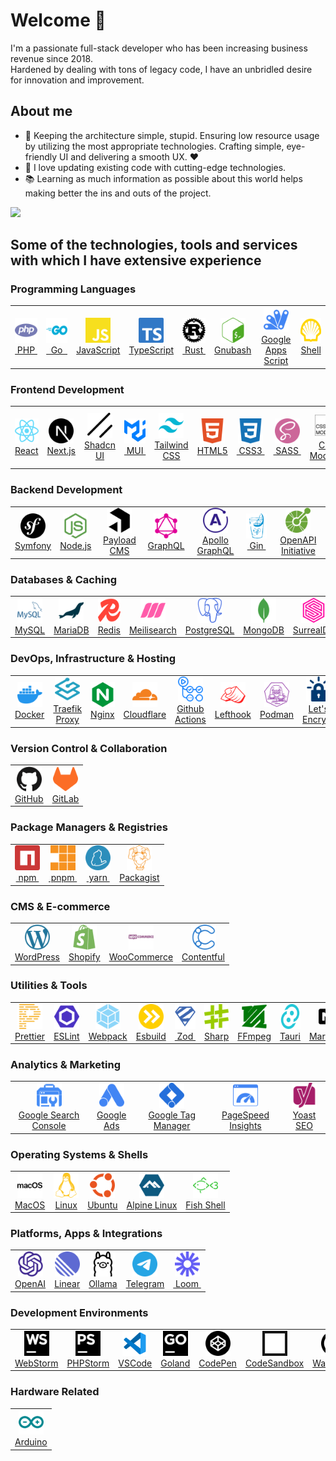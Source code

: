 # Welcome 👋

I'm a passionate full-stack developer who has been increasing business revenue since 2018. <br/>Hardened by dealing with tons of legacy code, I have an unbridled desire for innovation and improvement.

## About me
- 🎯 Keeping the architecture simple, stupid. Ensuring low resource usage by utilizing the most appropriate technologies. Crafting simple, eye-friendly UI and delivering a smooth UX. ❤️
- 🎲 I love updating existing code with cutting-edge technologies.
- 📚  Learning as much information as possible about this world helps making better the ins and outs of the project.

<picture>
   <source srcset="https://github-readme-stats.vercel.app/api?username=l-you&show_icons=true&hide=stars&show=reviews,discussions_started,discussions_answered,prs_merged,prs_merged_percentage&include_all_commits=true" media="(prefers-color-scheme: light)">
  <img src="https://github-readme-stats.vercel.app/api?username=l-you&show_icons=true&hide=stars&show=reviews,discussions_started,discussions_answered,prs_merged,prs_merged_percentage&include_all_commits=true&theme=dark" />

</picture>

## Some of the technologies, tools and services with which I have extensive experience

### Programming Languages

<table><tbody><tr>
<td align="center" valign="middle">
				 <a href="https://www.php.net/" target="_blank" align="center" rel="noopener noreferrer">
					<picture>
						<source srcset="./icons/dark/php.svg" media="(prefers-color-scheme: dark)">
					 	<img height="40" width="40" src="./icons/php.svg" alt="PHP" title="PHP"/>
					</picture>
				 </a><br/>
				<a href="https://www.php.net/" target="_blank" align="center" rel="noopener noreferrer">&nbsp;PHP&nbsp;</a>
</td>
<td align="center" valign="middle">
				 <a href="https://go.dev/" target="_blank" align="center" rel="noopener noreferrer">
					<picture>
						<source srcset="./icons/dark/go.svg" media="(prefers-color-scheme: dark)">
					 	<img height="40" width="40" src="./icons/go.svg" alt="Go" title="Go"/>
					</picture>
				 </a><br/>
				<a href="https://go.dev/" target="_blank" align="center" rel="noopener noreferrer">&nbsp;&nbsp;Go&nbsp;&nbsp;</a>
</td>
<td align="center" valign="middle">
				 <a href="https://developer.mozilla.org/en-US/docs/Web/JavaScript" target="_blank" align="center" rel="noopener noreferrer">
					<picture>
						<source srcset="./icons/dark/javascript.svg" media="(prefers-color-scheme: dark)">
					 	<img height="40" width="40" src="./icons/javascript.svg" alt="JavaScript" title="JavaScript"/>
					</picture>
				 </a><br/>
				<a href="https://developer.mozilla.org/en-US/docs/Web/JavaScript" target="_blank" align="center" rel="noopener noreferrer">JavaScript</a>
</td>
<td align="center" valign="middle">
				 <a href="https://www.typescriptlang.org/" target="_blank" align="center" rel="noopener noreferrer">
					<picture>
						<source srcset="./icons/dark/typescript.svg" media="(prefers-color-scheme: dark)">
					 	<img height="40" width="40" src="./icons/typescript.svg" alt="TypeScript" title="TypeScript"/>
					</picture>
				 </a><br/>
				<a href="https://www.typescriptlang.org/" target="_blank" align="center" rel="noopener noreferrer">TypeScript</a>
</td>
<td align="center" valign="middle">
				 <a href="https://www.rust-lang.org/" target="_blank" align="center" rel="noopener noreferrer">
					<picture>
						<source srcset="./icons/dark/rust.svg" media="(prefers-color-scheme: dark)">
					 	<img height="40" width="40" src="./icons/rust.svg" alt="Rust" title="Rust"/>
					</picture>
				 </a><br/>
				<a href="https://www.rust-lang.org/" target="_blank" align="center" rel="noopener noreferrer">&nbsp;Rust&nbsp;</a>
</td>
<td align="center" valign="middle">
				 <a href="https://www.gnu.org/software/bash/" target="_blank" align="center" rel="noopener noreferrer">
					<picture>
						<source srcset="./icons/dark/gnubash.svg" media="(prefers-color-scheme: dark)">
					 	<img height="40" width="40" src="./icons/gnubash.svg" alt="Gnubash" title="Gnubash"/>
					</picture>
				 </a><br/>
				<a href="https://www.gnu.org/software/bash/" target="_blank" align="center" rel="noopener noreferrer">Gnubash</a>
</td>
<td align="center" valign="middle">
				 <a href="https://developers.google.com/apps-script" target="_blank" align="center" rel="noopener noreferrer">
					<picture>
						<source srcset="./icons/dark/googleappsscript.svg" media="(prefers-color-scheme: dark)">
					 	<img height="40" width="40" src="./icons/googleappsscript.svg" alt="Google Apps Script" title="Google Apps Script"/>
					</picture>
				 </a><br/>
				<a href="https://developers.google.com/apps-script" target="_blank" align="center" rel="noopener noreferrer">Google Apps Script</a>
</td>
<td align="center" valign="middle">
				 <a href="https://en.wikipedia.org/wiki/Unix_shell" target="_blank" align="center" rel="noopener noreferrer">
					<picture>
						<source srcset="./icons/dark/shell.svg" media="(prefers-color-scheme: dark)">
					 	<img height="40" width="40" src="./icons/shell.svg" alt="Shell" title="Shell"/>
					</picture>
				 </a><br/>
				<a href="https://en.wikipedia.org/wiki/Unix_shell" target="_blank" align="center" rel="noopener noreferrer">Shell</a>
</td>
</tr></tbody></table>

### Frontend Development

<table><tbody><tr>
<td align="center" valign="middle">
				 <a href="https://react.dev/" target="_blank" align="center" rel="noopener noreferrer">
					<picture>
						<source srcset="./icons/dark/react.svg" media="(prefers-color-scheme: dark)">
					 	<img height="40" width="40" src="./icons/react.svg" alt="React" title="React"/>
					</picture>
				 </a><br/>
				<a href="https://react.dev/" target="_blank" align="center" rel="noopener noreferrer">React</a>
</td>
<td align="center" valign="middle">
				 <a href="https://nextjs.org/" target="_blank" align="center" rel="noopener noreferrer">
					<picture>
						<source srcset="./icons/dark/nextdotjs.svg" media="(prefers-color-scheme: dark)">
					 	<img height="40" width="40" src="./icons/nextdotjs.svg" alt="Next.js" title="Next.js"/>
					</picture>
				 </a><br/>
				<a href="https://nextjs.org/" target="_blank" align="center" rel="noopener noreferrer">Next.js</a>
</td>
<td align="center" valign="middle">
				 <a href="https://ui.shadcn.dev/" target="_blank" align="center" rel="noopener noreferrer">
					<picture>
						<source srcset="./icons/dark/shadcnui.svg" media="(prefers-color-scheme: dark)">
					 	<img height="40" width="40" src="./icons/shadcnui.svg" alt="Shadcn UI" title="Shadcn UI"/>
					</picture>
				 </a><br/>
				<a href="https://ui.shadcn.dev/" target="_blank" align="center" rel="noopener noreferrer">Shadcn UI</a>
</td>
<td align="center" valign="middle">
				 <a href="https://mui.com/" target="_blank" align="center" rel="noopener noreferrer">
					<picture>
						<source srcset="./icons/dark/mui.svg" media="(prefers-color-scheme: dark)">
					 	<img height="40" width="40" src="./icons/mui.svg" alt="MUI" title="MUI"/>
					</picture>
				 </a><br/>
				<a href="https://mui.com/" target="_blank" align="center" rel="noopener noreferrer">&nbsp;MUI&nbsp;</a>
</td>
<td align="center" valign="middle">
				 <a href="https://tailwindcss.com/" target="_blank" align="center" rel="noopener noreferrer">
					<picture>
						<source srcset="./icons/dark/tailwindcss.svg" media="(prefers-color-scheme: dark)">
					 	<img height="40" width="40" src="./icons/tailwindcss.svg" alt="Tailwind CSS" title="Tailwind CSS"/>
					</picture>
				 </a><br/>
				<a href="https://tailwindcss.com/" target="_blank" align="center" rel="noopener noreferrer">Tailwind CSS</a>
</td>
<td align="center" valign="middle">
				 <a href="https://developer.mozilla.org/en-US/docs/Web/Guide/HTML/HTML5" target="_blank" align="center" rel="noopener noreferrer">
					<picture>
						<source srcset="./icons/dark/html5.svg" media="(prefers-color-scheme: dark)">
					 	<img height="40" width="40" src="./icons/html5.svg" alt="HTML5" title="HTML5"/>
					</picture>
				 </a><br/>
				<a href="https://developer.mozilla.org/en-US/docs/Web/Guide/HTML/HTML5" target="_blank" align="center" rel="noopener noreferrer">HTML5</a>
</td>
<td align="center" valign="middle">
				 <a href="https://developer.mozilla.org/en-US/docs/Web/CSS" target="_blank" align="center" rel="noopener noreferrer">
					<picture>
						<source srcset="./icons/dark/css3.svg" media="(prefers-color-scheme: dark)">
					 	<img height="40" width="40" src="./icons/css3.svg" alt="CSS3" title="CSS3"/>
					</picture>
				 </a><br/>
				<a href="https://developer.mozilla.org/en-US/docs/Web/CSS" target="_blank" align="center" rel="noopener noreferrer">&nbsp;CSS3&nbsp;</a>
</td>
<td align="center" valign="middle">
				 <a href="https://sass-lang.com/" target="_blank" align="center" rel="noopener noreferrer">
					<picture>
						<source srcset="./icons/dark/sass.svg" media="(prefers-color-scheme: dark)">
					 	<img height="40" width="40" src="./icons/sass.svg" alt="SASS" title="SASS"/>
					</picture>
				 </a><br/>
				<a href="https://sass-lang.com/" target="_blank" align="center" rel="noopener noreferrer">&nbsp;SASS&nbsp;</a>
</td>
<td align="center" valign="middle">
				 <a href="https://github.com/css-modules/css-modules" target="_blank" align="center" rel="noopener noreferrer">
					<picture>
						<source srcset="./icons/dark/cssmodules.svg" media="(prefers-color-scheme: dark)">
					 	<img height="40" width="40" src="./icons/cssmodules.svg" alt="CSS Modules" title="CSS Modules"/>
					</picture>
				 </a><br/>
				<a href="https://github.com/css-modules/css-modules" target="_blank" align="center" rel="noopener noreferrer">CSS Modules</a>
</td>
<td align="center" valign="middle">
				 <a href="https://purgecss.com/" target="_blank" align="center" rel="noopener noreferrer">
					<picture>
						<source srcset="./icons/dark/purgecss.svg" media="(prefers-color-scheme: dark)">
					 	<img height="40" width="40" src="./icons/purgecss.svg" alt="PurgeCSS" title="PurgeCSS"/>
					</picture>
				 </a><br/>
				<a href="https://purgecss.com/" target="_blank" align="center" rel="noopener noreferrer">PurgeCSS</a>
</td>
<td align="center" valign="middle">
				 <a href="https://postcss.org/" target="_blank" align="center" rel="noopener noreferrer">
					<picture>
						<source srcset="./icons/dark/postcss.svg" media="(prefers-color-scheme: dark)">
					 	<img height="40" width="40" src="./icons/postcss.svg" alt="PostCSS" title="PostCSS"/>
					</picture>
				 </a><br/>
				<a href="https://postcss.org/" target="_blank" align="center" rel="noopener noreferrer">PostCSS</a>
</td>
<td align="center" valign="middle">
				 <a href="https://github.com/postcss/autoprefixer" target="_blank" align="center" rel="noopener noreferrer">
					<picture>
						<source srcset="./icons/dark/autoprefixer.svg" media="(prefers-color-scheme: dark)">
					 	<img height="40" width="40" src="./icons/autoprefixer.svg" alt="Autoprefixer" title="Autoprefixer"/>
					</picture>
				 </a><br/>
				<a href="https://github.com/postcss/autoprefixer" target="_blank" align="center" rel="noopener noreferrer">Autoprefixer</a>
</td>
<td align="center" valign="middle">
				 <a href="https://web.dev/progressive-web-apps/" target="_blank" align="center" rel="noopener noreferrer">
					<picture>
						<source srcset="./icons/dark/pwa.svg" media="(prefers-color-scheme: dark)">
					 	<img height="40" width="40" src="./icons/pwa.svg" alt="PWA" title="PWA"/>
					</picture>
				 </a><br/>
				<a href="https://web.dev/progressive-web-apps/" target="_blank" align="center" rel="noopener noreferrer">&nbsp;PWA&nbsp;</a>
</td>
<td align="center" valign="middle">
				 <a href="https://react-hook-form.com/" target="_blank" align="center" rel="noopener noreferrer">
					<picture>
						<source srcset="./icons/dark/reacthookform.svg" media="(prefers-color-scheme: dark)">
					 	<img height="40" width="40" src="./icons/reacthookform.svg" alt="React Hook Form" title="React Hook Form"/>
					</picture>
				 </a><br/>
				<a href="https://react-hook-form.com/" target="_blank" align="center" rel="noopener noreferrer">React Hook Form</a>
</td>
<td align="center" valign="middle">
				 <a href="https://lucide.dev/" target="_blank" align="center" rel="noopener noreferrer">
					<picture>
						<source srcset="./icons/dark/lucide.svg" media="(prefers-color-scheme: dark)">
					 	<img height="40" width="40" src="./icons/lucide.svg" alt="Lucide Icons" title="Lucide Icons"/>
					</picture>
				 </a><br/>
				<a href="https://lucide.dev/" target="_blank" align="center" rel="noopener noreferrer">Lucide Icons</a>
</td>
<td align="center" valign="middle">
				 <a href="https://simpleicons.org/" target="_blank" align="center" rel="noopener noreferrer">
					<picture>
						<source srcset="./icons/dark/simpleicons.svg" media="(prefers-color-scheme: dark)">
					 	<img height="40" width="40" src="./icons/simpleicons.svg" alt="Simple Icons" title="Simple Icons"/>
					</picture>
				 </a><br/>
				<a href="https://simpleicons.org/" target="_blank" align="center" rel="noopener noreferrer">Simple Icons</a>
</td>
</tr></tbody></table>

### Backend Development

<table><tbody><tr>
<td align="center" valign="middle">
				 <a href="https://symfony.com/" target="_blank" align="center" rel="noopener noreferrer">
					<picture>
						<source srcset="./icons/dark/symfony.svg" media="(prefers-color-scheme: dark)">
					 	<img height="40" width="40" src="./icons/symfony.svg" alt="Symfony" title="Symfony"/>
					</picture>
				 </a><br/>
				<a href="https://symfony.com/" target="_blank" align="center" rel="noopener noreferrer">Symfony</a>
</td>
<td align="center" valign="middle">
				 <a href="https://nodejs.org/" target="_blank" align="center" rel="noopener noreferrer">
					<picture>
						<source srcset="./icons/dark/nodedotjs.svg" media="(prefers-color-scheme: dark)">
					 	<img height="40" width="40" src="./icons/nodedotjs.svg" alt="Node.js" title="Node.js"/>
					</picture>
				 </a><br/>
				<a href="https://nodejs.org/" target="_blank" align="center" rel="noopener noreferrer">Node.js</a>
</td>
<td align="center" valign="middle">
				 <a href="https://payloadcms.com/" target="_blank" align="center" rel="noopener noreferrer">
					<picture>
						<source srcset="./icons/dark/payloadcms.svg" media="(prefers-color-scheme: dark)">
					 	<img height="40" width="40" src="./icons/payloadcms.svg" alt="Payload CMS" title="Payload CMS"/>
					</picture>
				 </a><br/>
				<a href="https://payloadcms.com/" target="_blank" align="center" rel="noopener noreferrer">Payload CMS</a>
</td>
<td align="center" valign="middle">
				 <a href="https://graphql.org/" target="_blank" align="center" rel="noopener noreferrer">
					<picture>
						<source srcset="./icons/dark/graphql.svg" media="(prefers-color-scheme: dark)">
					 	<img height="40" width="40" src="./icons/graphql.svg" alt="GraphQL" title="GraphQL"/>
					</picture>
				 </a><br/>
				<a href="https://graphql.org/" target="_blank" align="center" rel="noopener noreferrer">GraphQL</a>
</td>
<td align="center" valign="middle">
				 <a href="https://www.apollographql.com/" target="_blank" align="center" rel="noopener noreferrer">
					<picture>
						<source srcset="./icons/dark/apollographql.svg" media="(prefers-color-scheme: dark)">
					 	<img height="40" width="40" src="./icons/apollographql.svg" alt="Apollo GraphQL" title="Apollo GraphQL"/>
					</picture>
				 </a><br/>
				<a href="https://www.apollographql.com/" target="_blank" align="center" rel="noopener noreferrer">Apollo GraphQL</a>
</td>
<td align="center" valign="middle">
				 <a href="https://gin-gonic.com/" target="_blank" align="center" rel="noopener noreferrer">
					<picture>
						<source srcset="./icons/dark/gin.svg" media="(prefers-color-scheme: dark)">
					 	<img height="40" width="40" src="./icons/gin.svg" alt="Gin" title="Gin"/>
					</picture>
				 </a><br/>
				<a href="https://gin-gonic.com/" target="_blank" align="center" rel="noopener noreferrer">&nbsp;Gin&nbsp;</a>
</td>
<td align="center" valign="middle">
				 <a href="https://www.openapis.org/" target="_blank" align="center" rel="noopener noreferrer">
					<picture>
						<source srcset="./icons/dark/openapiinitiative.svg" media="(prefers-color-scheme: dark)">
					 	<img height="40" width="40" src="./icons/openapiinitiative.svg" alt="OpenAPI Initiative" title="OpenAPI Initiative"/>
					</picture>
				 </a><br/>
				<a href="https://www.openapis.org/" target="_blank" align="center" rel="noopener noreferrer">OpenAPI Initiative</a>
</td>
</tr></tbody></table>

### Databases & Caching

<table><tbody><tr>
<td align="center" valign="middle">
				 <a href="https://www.mysql.com/" target="_blank" align="center" rel="noopener noreferrer">
					<picture>
						<source srcset="./icons/dark/mysql.svg" media="(prefers-color-scheme: dark)">
					 	<img height="40" width="40" src="./icons/mysql.svg" alt="MySQL" title="MySQL"/>
					</picture>
				 </a><br/>
				<a href="https://www.mysql.com/" target="_blank" align="center" rel="noopener noreferrer">MySQL</a>
</td>
<td align="center" valign="middle">
				 <a href="https://mariadb.org/" target="_blank" align="center" rel="noopener noreferrer">
					<picture>
						<source srcset="./icons/dark/mariadb.svg" media="(prefers-color-scheme: dark)">
					 	<img height="40" width="40" src="./icons/mariadb.svg" alt="MariaDB" title="MariaDB"/>
					</picture>
				 </a><br/>
				<a href="https://mariadb.org/" target="_blank" align="center" rel="noopener noreferrer">MariaDB</a>
</td>
<td align="center" valign="middle">
				 <a href="https://redis.io/" target="_blank" align="center" rel="noopener noreferrer">
					<picture>
						<source srcset="./icons/dark/redis.svg" media="(prefers-color-scheme: dark)">
					 	<img height="40" width="40" src="./icons/redis.svg" alt="Redis" title="Redis"/>
					</picture>
				 </a><br/>
				<a href="https://redis.io/" target="_blank" align="center" rel="noopener noreferrer">Redis</a>
</td>
<td align="center" valign="middle">
				 <a href="https://www.meilisearch.com/" target="_blank" align="center" rel="noopener noreferrer">
					<picture>
						<source srcset="./icons/dark/meilisearch.svg" media="(prefers-color-scheme: dark)">
					 	<img height="40" width="40" src="./icons/meilisearch.svg" alt="Meilisearch" title="Meilisearch"/>
					</picture>
				 </a><br/>
				<a href="https://www.meilisearch.com/" target="_blank" align="center" rel="noopener noreferrer">Meilisearch</a>
</td>
<td align="center" valign="middle">
				 <a href="https://www.postgresql.org/" target="_blank" align="center" rel="noopener noreferrer">
					<picture>
						<source srcset="./icons/dark/postgresql.svg" media="(prefers-color-scheme: dark)">
					 	<img height="40" width="40" src="./icons/postgresql.svg" alt="PostgreSQL" title="PostgreSQL"/>
					</picture>
				 </a><br/>
				<a href="https://www.postgresql.org/" target="_blank" align="center" rel="noopener noreferrer">PostgreSQL</a>
</td>
<td align="center" valign="middle">
				 <a href="https://www.mongodb.com/" target="_blank" align="center" rel="noopener noreferrer">
					<picture>
						<source srcset="./icons/dark/mongodb.svg" media="(prefers-color-scheme: dark)">
					 	<img height="40" width="40" src="./icons/mongodb.svg" alt="MongoDB" title="MongoDB"/>
					</picture>
				 </a><br/>
				<a href="https://www.mongodb.com/" target="_blank" align="center" rel="noopener noreferrer">MongoDB</a>
</td>
<td align="center" valign="middle">
				 <a href="https://surrealdb.com/" target="_blank" align="center" rel="noopener noreferrer">
					<picture>
						<source srcset="./icons/dark/surrealdb.svg" media="(prefers-color-scheme: dark)">
					 	<img height="40" width="40" src="./icons/surrealdb.svg" alt="SurrealDB" title="SurrealDB"/>
					</picture>
				 </a><br/>
				<a href="https://surrealdb.com/" target="_blank" align="center" rel="noopener noreferrer">SurrealDB</a>
</td>
<td align="center" valign="middle">
				 <a href="https://supabase.com/" target="_blank" align="center" rel="noopener noreferrer">
					<picture>
						<source srcset="./icons/dark/supabase.svg" media="(prefers-color-scheme: dark)">
					 	<img height="40" width="40" src="./icons/supabase.svg" alt="Supabase" title="Supabase"/>
					</picture>
				 </a><br/>
				<a href="https://supabase.com/" target="_blank" align="center" rel="noopener noreferrer">Supabase</a>
</td>
<td align="center" valign="middle">
				 <a href="https://www.phpmyadmin.net/" target="_blank" align="center" rel="noopener noreferrer">
					<picture>
						<source srcset="./icons/dark/phpmyadmin.svg" media="(prefers-color-scheme: dark)">
					 	<img height="40" width="40" src="./icons/phpmyadmin.svg" alt="phpMyAdmin" title="phpMyAdmin"/>
					</picture>
				 </a><br/>
				<a href="https://www.phpmyadmin.net/" target="_blank" align="center" rel="noopener noreferrer">phpMyAdmin</a>
</td>
</tr></tbody></table>

### DevOps, Infrastructure & Hosting

<table><tbody><tr>
<td align="center" valign="middle">
				 <a href="https://www.docker.com/" target="_blank" align="center" rel="noopener noreferrer">
					<picture>
						<source srcset="./icons/dark/docker.svg" media="(prefers-color-scheme: dark)">
					 	<img height="40" width="40" src="./icons/docker.svg" alt="Docker" title="Docker"/>
					</picture>
				 </a><br/>
				<a href="https://www.docker.com/" target="_blank" align="center" rel="noopener noreferrer">Docker</a>
</td>
<td align="center" valign="middle">
				 <a href="https://traefik.io/traefik/" target="_blank" align="center" rel="noopener noreferrer">
					<picture>
						<source srcset="./icons/dark/traefikproxy.svg" media="(prefers-color-scheme: dark)">
					 	<img height="40" width="40" src="./icons/traefikproxy.svg" alt="Traefik Proxy" title="Traefik Proxy"/>
					</picture>
				 </a><br/>
				<a href="https://traefik.io/traefik/" target="_blank" align="center" rel="noopener noreferrer">Traefik Proxy</a>
</td>
<td align="center" valign="middle">
				 <a href="https://nginx.org/" target="_blank" align="center" rel="noopener noreferrer">
					<picture>
						<source srcset="./icons/dark/nginx.svg" media="(prefers-color-scheme: dark)">
					 	<img height="40" width="40" src="./icons/nginx.svg" alt="Nginx" title="Nginx"/>
					</picture>
				 </a><br/>
				<a href="https://nginx.org/" target="_blank" align="center" rel="noopener noreferrer">Nginx</a>
</td>
<td align="center" valign="middle">
				 <a href="https://www.cloudflare.com/" target="_blank" align="center" rel="noopener noreferrer">
					<picture>
						<source srcset="./icons/dark/cloudflare.svg" media="(prefers-color-scheme: dark)">
					 	<img height="40" width="40" src="./icons/cloudflare.svg" alt="Cloudflare" title="Cloudflare"/>
					</picture>
				 </a><br/>
				<a href="https://www.cloudflare.com/" target="_blank" align="center" rel="noopener noreferrer">Cloudflare</a>
</td>
<td align="center" valign="middle">
				 <a href="https://github.com/features/actions" target="_blank" align="center" rel="noopener noreferrer">
					<picture>
						<source srcset="./icons/dark/githubactions.svg" media="(prefers-color-scheme: dark)">
					 	<img height="40" width="40" src="./icons/githubactions.svg" alt="Github Actions" title="Github Actions"/>
					</picture>
				 </a><br/>
				<a href="https://github.com/features/actions" target="_blank" align="center" rel="noopener noreferrer">Github Actions</a>
</td>
<td align="center" valign="middle">
				 <a href="https://evilmartians.com/chronicles/lefthook-automate-your-git-hooks" target="_blank" align="center" rel="noopener noreferrer">
					<picture>
						<source srcset="./icons/dark/lefthook.svg" media="(prefers-color-scheme: dark)">
					 	<img height="40" width="40" src="./icons/lefthook.svg" alt="Lefthook" title="Lefthook"/>
					</picture>
				 </a><br/>
				<a href="https://evilmartians.com/chronicles/lefthook-automate-your-git-hooks" target="_blank" align="center" rel="noopener noreferrer">Lefthook</a>
</td>
<td align="center" valign="middle">
				 <a href="https://podman.io/" target="_blank" align="center" rel="noopener noreferrer">
					<picture>
						<source srcset="./icons/dark/podman.svg" media="(prefers-color-scheme: dark)">
					 	<img height="40" width="40" src="./icons/podman.svg" alt="Podman" title="Podman"/>
					</picture>
				 </a><br/>
				<a href="https://podman.io/" target="_blank" align="center" rel="noopener noreferrer">Podman</a>
</td>
<td align="center" valign="middle">
				 <a href="https://letsencrypt.org/" target="_blank" align="center" rel="noopener noreferrer">
					<picture>
						<source srcset="./icons/dark/letsencrypt.svg" media="(prefers-color-scheme: dark)">
					 	<img height="40" width="40" src="./icons/letsencrypt.svg" alt="Let's Encrypt" title="Let's Encrypt"/>
					</picture>
				 </a><br/>
				<a href="https://letsencrypt.org/" target="_blank" align="center" rel="noopener noreferrer">Let's Encrypt</a>
</td>
<td align="center" valign="middle">
				 <a href="https://www.openssl.org/" target="_blank" align="center" rel="noopener noreferrer">
					<picture>
						<source srcset="./icons/dark/openssl.svg" media="(prefers-color-scheme: dark)">
					 	<img height="40" width="40" src="./icons/openssl.svg" alt="OpenSSL" title="OpenSSL"/>
					</picture>
				 </a><br/>
				<a href="https://www.openssl.org/" target="_blank" align="center" rel="noopener noreferrer">OpenSSL</a>
</td>
<td align="center" valign="middle">
				 <a href="https://turbo.build/repo" target="_blank" align="center" rel="noopener noreferrer">
					<picture>
						<source srcset="./icons/dark/turborepo.svg" media="(prefers-color-scheme: dark)">
					 	<img height="40" width="40" src="./icons/turborepo.svg" alt="Turborepo" title="Turborepo"/>
					</picture>
				 </a><br/>
				<a href="https://turbo.build/repo" target="_blank" align="center" rel="noopener noreferrer">Turborepo</a>
</td>
<td align="center" valign="middle">
				 <a href="https://brew.sh/" target="_blank" align="center" rel="noopener noreferrer">
					<picture>
						<source srcset="./icons/dark/homebrew.svg" media="(prefers-color-scheme: dark)">
					 	<img height="40" width="40" src="./icons/homebrew.svg" alt="Homebrew" title="Homebrew"/>
					</picture>
				 </a><br/>
				<a href="https://brew.sh/" target="_blank" align="center" rel="noopener noreferrer">Homebrew</a>
</td>
</tr></tbody></table>

### Version Control & Collaboration

<table><tbody><tr>
<td align="center" valign="middle">
				 <a href="https://github.com/" target="_blank" align="center" rel="noopener noreferrer">
					<picture>
						<source srcset="./icons/dark/github.svg" media="(prefers-color-scheme: dark)">
					 	<img height="40" width="40" src="./icons/github.svg" alt="GitHub" title="GitHub"/>
					</picture>
				 </a><br/>
				<a href="https://github.com/" target="_blank" align="center" rel="noopener noreferrer">GitHub</a>
</td>
<td align="center" valign="middle">
				 <a href="https://gitlab.com/" target="_blank" align="center" rel="noopener noreferrer">
					<picture>
						<source srcset="./icons/dark/gitlab.svg" media="(prefers-color-scheme: dark)">
					 	<img height="40" width="40" src="./icons/gitlab.svg" alt="GitLab" title="GitLab"/>
					</picture>
				 </a><br/>
				<a href="https://gitlab.com/" target="_blank" align="center" rel="noopener noreferrer">GitLab</a>
</td>
</tr></tbody></table>

### Package Managers & Registries

<table><tbody><tr>
<td align="center" valign="middle">
				 <a href="https://www.npmjs.com/" target="_blank" align="center" rel="noopener noreferrer">
					<picture>
						<source srcset="./icons/dark/npm.svg" media="(prefers-color-scheme: dark)">
					 	<img height="40" width="40" src="./icons/npm.svg" alt="npm" title="npm"/>
					</picture>
				 </a><br/>
				<a href="https://www.npmjs.com/" target="_blank" align="center" rel="noopener noreferrer">&nbsp;npm&nbsp;</a>
</td>
<td align="center" valign="middle">
				 <a href="https://pnpm.io/" target="_blank" align="center" rel="noopener noreferrer">
					<picture>
						<source srcset="./icons/dark/pnpm.svg" media="(prefers-color-scheme: dark)">
					 	<img height="40" width="40" src="./icons/pnpm.svg" alt="pnpm" title="pnpm"/>
					</picture>
				 </a><br/>
				<a href="https://pnpm.io/" target="_blank" align="center" rel="noopener noreferrer">&nbsp;pnpm&nbsp;</a>
</td>
<td align="center" valign="middle">
				 <a href="https://yarnpkg.com/" target="_blank" align="center" rel="noopener noreferrer">
					<picture>
						<source srcset="./icons/dark/yarn.svg" media="(prefers-color-scheme: dark)">
					 	<img height="40" width="40" src="./icons/yarn.svg" alt="yarn" title="yarn"/>
					</picture>
				 </a><br/>
				<a href="https://yarnpkg.com/" target="_blank" align="center" rel="noopener noreferrer">&nbsp;yarn&nbsp;</a>
</td>
<td align="center" valign="middle">
				 <a href="https://packagist.org/" target="_blank" align="center" rel="noopener noreferrer">
					<picture>
						<source srcset="./icons/dark/packagist.svg" media="(prefers-color-scheme: dark)">
					 	<img height="40" width="40" src="./icons/packagist.svg" alt="Packagist" title="Packagist"/>
					</picture>
				 </a><br/>
				<a href="https://packagist.org/" target="_blank" align="center" rel="noopener noreferrer">Packagist</a>
</td>
</tr></tbody></table>

### CMS & E-commerce

<table><tbody><tr>
<td align="center" valign="middle">
				 <a href="https://wordpress.org/" target="_blank" align="center" rel="noopener noreferrer">
					<picture>
						<source srcset="./icons/dark/wordpress.svg" media="(prefers-color-scheme: dark)">
					 	<img height="40" width="40" src="./icons/wordpress.svg" alt="WordPress" title="WordPress"/>
					</picture>
				 </a><br/>
				<a href="https://wordpress.org/" target="_blank" align="center" rel="noopener noreferrer">WordPress</a>
</td>
<td align="center" valign="middle">
				 <a href="https://www.shopify.com/" target="_blank" align="center" rel="noopener noreferrer">
					<picture>
						<source srcset="./icons/dark/shopify.svg" media="(prefers-color-scheme: dark)">
					 	<img height="40" width="40" src="./icons/shopify.svg" alt="Shopify" title="Shopify"/>
					</picture>
				 </a><br/>
				<a href="https://www.shopify.com/" target="_blank" align="center" rel="noopener noreferrer">Shopify</a>
</td>
<td align="center" valign="middle">
				 <a href="https://woocommerce.com/" target="_blank" align="center" rel="noopener noreferrer">
					<picture>
						<source srcset="./icons/dark/woocommerce.svg" media="(prefers-color-scheme: dark)">
					 	<img height="40" width="40" src="./icons/woocommerce.svg" alt="WooCommerce" title="WooCommerce"/>
					</picture>
				 </a><br/>
				<a href="https://woocommerce.com/" target="_blank" align="center" rel="noopener noreferrer">WooCommerce</a>
</td>
<td align="center" valign="middle">
				 <a href="https://www.contentful.com/" target="_blank" align="center" rel="noopener noreferrer">
					<picture>
						<source srcset="./icons/dark/contentful.svg" media="(prefers-color-scheme: dark)">
					 	<img height="40" width="40" src="./icons/contentful.svg" alt="Contentful" title="Contentful"/>
					</picture>
				 </a><br/>
				<a href="https://www.contentful.com/" target="_blank" align="center" rel="noopener noreferrer">Contentful</a>
</td>
</tr></tbody></table>

### Utilities & Tools

<table><tbody><tr>
<td align="center" valign="middle">
				 <a href="https://prettier.io/" target="_blank" align="center" rel="noopener noreferrer">
					<picture>
						<source srcset="./icons/dark/prettier.svg" media="(prefers-color-scheme: dark)">
					 	<img height="40" width="40" src="./icons/prettier.svg" alt="Prettier" title="Prettier"/>
					</picture>
				 </a><br/>
				<a href="https://prettier.io/" target="_blank" align="center" rel="noopener noreferrer">Prettier</a>
</td>
<td align="center" valign="middle">
				 <a href="https://eslint.org/" target="_blank" align="center" rel="noopener noreferrer">
					<picture>
						<source srcset="./icons/dark/eslint.svg" media="(prefers-color-scheme: dark)">
					 	<img height="40" width="40" src="./icons/eslint.svg" alt="ESLint" title="ESLint"/>
					</picture>
				 </a><br/>
				<a href="https://eslint.org/" target="_blank" align="center" rel="noopener noreferrer">ESLint</a>
</td>
<td align="center" valign="middle">
				 <a href="https://webpack.js.org/" target="_blank" align="center" rel="noopener noreferrer">
					<picture>
						<source srcset="./icons/dark/webpack.svg" media="(prefers-color-scheme: dark)">
					 	<img height="40" width="40" src="./icons/webpack.svg" alt="Webpack" title="Webpack"/>
					</picture>
				 </a><br/>
				<a href="https://webpack.js.org/" target="_blank" align="center" rel="noopener noreferrer">Webpack</a>
</td>
<td align="center" valign="middle">
				 <a href="https://esbuild.github.io/" target="_blank" align="center" rel="noopener noreferrer">
					<picture>
						<source srcset="./icons/dark/esbuild.svg" media="(prefers-color-scheme: dark)">
					 	<img height="40" width="40" src="./icons/esbuild.svg" alt="Esbuild" title="Esbuild"/>
					</picture>
				 </a><br/>
				<a href="https://esbuild.github.io/" target="_blank" align="center" rel="noopener noreferrer">Esbuild</a>
</td>
<td align="center" valign="middle">
				 <a href="https://zod.dev/" target="_blank" align="center" rel="noopener noreferrer">
					<picture>
						<source srcset="./icons/dark/zod.svg" media="(prefers-color-scheme: dark)">
					 	<img height="40" width="40" src="./icons/zod.svg" alt="Zod" title="Zod"/>
					</picture>
				 </a><br/>
				<a href="https://zod.dev/" target="_blank" align="center" rel="noopener noreferrer">&nbsp;Zod&nbsp;</a>
</td>
<td align="center" valign="middle">
				 <a href="https://sharp.pixelplumbing.com/" target="_blank" align="center" rel="noopener noreferrer">
					<picture>
						<source srcset="./icons/dark/sharp.svg" media="(prefers-color-scheme: dark)">
					 	<img height="40" width="40" src="./icons/sharp.svg" alt="Sharp" title="Sharp"/>
					</picture>
				 </a><br/>
				<a href="https://sharp.pixelplumbing.com/" target="_blank" align="center" rel="noopener noreferrer">Sharp</a>
</td>
<td align="center" valign="middle">
				 <a href="https://ffmpeg.org/" target="_blank" align="center" rel="noopener noreferrer">
					<picture>
						<source srcset="./icons/dark/ffmpeg.svg" media="(prefers-color-scheme: dark)">
					 	<img height="40" width="40" src="./icons/ffmpeg.svg" alt="FFmpeg" title="FFmpeg"/>
					</picture>
				 </a><br/>
				<a href="https://ffmpeg.org/" target="_blank" align="center" rel="noopener noreferrer">FFmpeg</a>
</td>
<td align="center" valign="middle">
				 <a href="https://tauri.app/" target="_blank" align="center" rel="noopener noreferrer">
					<picture>
						<source srcset="./icons/dark/tauri.svg" media="(prefers-color-scheme: dark)">
					 	<img height="40" width="40" src="./icons/tauri.svg" alt="Tauri" title="Tauri"/>
					</picture>
				 </a><br/>
				<a href="https://tauri.app/" target="_blank" align="center" rel="noopener noreferrer">Tauri</a>
</td>
<td align="center" valign="middle">
				 <a href="https://daringfireball.net/projects/markdown/" target="_blank" align="center" rel="noopener noreferrer">
					<picture>
						<source srcset="./icons/dark/markdown.svg" media="(prefers-color-scheme: dark)">
					 	<img height="40" width="40" src="./icons/markdown.svg" alt="Markdown" title="Markdown"/>
					</picture>
				 </a><br/>
				<a href="https://daringfireball.net/projects/markdown/" target="_blank" align="center" rel="noopener noreferrer">Markdown</a>
</td>
<td align="center" valign="middle">
				 <a href="https://remark.js.org/" target="_blank" align="center" rel="noopener noreferrer">
					<picture>
						<source srcset="./icons/dark/remark.svg" media="(prefers-color-scheme: dark)">
					 	<img height="40" width="40" src="./icons/remark.svg" alt="Remark" title="Remark"/>
					</picture>
				 </a><br/>
				<a href="https://remark.js.org/" target="_blank" align="center" rel="noopener noreferrer">Remark</a>
</td>
</tr></tbody></table>

### Analytics & Marketing

<table><tbody><tr>
<td align="center" valign="middle">
				 <a href="https://search.google.com/search-console/" target="_blank" align="center" rel="noopener noreferrer">
					<picture>
						<source srcset="./icons/dark/googlesearchconsole.svg" media="(prefers-color-scheme: dark)">
					 	<img height="40" width="40" src="./icons/googlesearchconsole.svg" alt="Google Search Console" title="Google Search Console"/>
					</picture>
				 </a><br/>
				<a href="https://search.google.com/search-console/" target="_blank" align="center" rel="noopener noreferrer">Google Search Console</a>
</td>
<td align="center" valign="middle">
				 <a href="https://ads.google.com/" target="_blank" align="center" rel="noopener noreferrer">
					<picture>
						<source srcset="./icons/dark/googleads.svg" media="(prefers-color-scheme: dark)">
					 	<img height="40" width="40" src="./icons/googleads.svg" alt="Google Ads" title="Google Ads"/>
					</picture>
				 </a><br/>
				<a href="https://ads.google.com/" target="_blank" align="center" rel="noopener noreferrer">Google Ads</a>
</td>
<td align="center" valign="middle">
				 <a href="https://tagmanager.google.com/" target="_blank" align="center" rel="noopener noreferrer">
					<picture>
						<source srcset="./icons/dark/googletagmanager.svg" media="(prefers-color-scheme: dark)">
					 	<img height="40" width="40" src="./icons/googletagmanager.svg" alt="Google Tag Manager" title="Google Tag Manager"/>
					</picture>
				 </a><br/>
				<a href="https://tagmanager.google.com/" target="_blank" align="center" rel="noopener noreferrer">Google Tag Manager</a>
</td>
<td align="center" valign="middle">
				 <a href="https://pagespeed.web.dev/" target="_blank" align="center" rel="noopener noreferrer">
					<picture>
						<source srcset="./icons/dark/pagespeedinsights.svg" media="(prefers-color-scheme: dark)">
					 	<img height="40" width="40" src="./icons/pagespeedinsights.svg" alt="PageSpeed Insights" title="PageSpeed Insights"/>
					</picture>
				 </a><br/>
				<a href="https://pagespeed.web.dev/" target="_blank" align="center" rel="noopener noreferrer">PageSpeed Insights</a>
</td>
<td align="center" valign="middle">
				 <a href="https://yoast.com/" target="_blank" align="center" rel="noopener noreferrer">
					<picture>
						<source srcset="./icons/dark/yoast.svg" media="(prefers-color-scheme: dark)">
					 	<img height="40" width="40" src="./icons/yoast.svg" alt="Yoast SEO" title="Yoast SEO"/>
					</picture>
				 </a><br/>
				<a href="https://yoast.com/" target="_blank" align="center" rel="noopener noreferrer">Yoast SEO</a>
</td>
</tr></tbody></table>

### Operating Systems & Shells

<table><tbody><tr>
<td align="center" valign="middle">
				 <a href="https://www.apple.com/macos/" target="_blank" align="center" rel="noopener noreferrer">
					<picture>
						<source srcset="./icons/dark/macos.svg" media="(prefers-color-scheme: dark)">
					 	<img height="40" width="40" src="./icons/macos.svg" alt="MacOS" title="MacOS"/>
					</picture>
				 </a><br/>
				<a href="https://www.apple.com/macos/" target="_blank" align="center" rel="noopener noreferrer">MacOS</a>
</td>
<td align="center" valign="middle">
				 <a href="https://www.kernel.org/" target="_blank" align="center" rel="noopener noreferrer">
					<picture>
						<source srcset="./icons/dark/linux.svg" media="(prefers-color-scheme: dark)">
					 	<img height="40" width="40" src="./icons/linux.svg" alt="Linux" title="Linux"/>
					</picture>
				 </a><br/>
				<a href="https://www.kernel.org/" target="_blank" align="center" rel="noopener noreferrer">Linux</a>
</td>
<td align="center" valign="middle">
				 <a href="https://ubuntu.com/" target="_blank" align="center" rel="noopener noreferrer">
					<picture>
						<source srcset="./icons/dark/ubuntu.svg" media="(prefers-color-scheme: dark)">
					 	<img height="40" width="40" src="./icons/ubuntu.svg" alt="Ubuntu" title="Ubuntu"/>
					</picture>
				 </a><br/>
				<a href="https://ubuntu.com/" target="_blank" align="center" rel="noopener noreferrer">Ubuntu</a>
</td>
<td align="center" valign="middle">
				 <a href="https://alpinelinux.org/" target="_blank" align="center" rel="noopener noreferrer">
					<picture>
						<source srcset="./icons/dark/alpinelinux.svg" media="(prefers-color-scheme: dark)">
					 	<img height="40" width="40" src="./icons/alpinelinux.svg" alt="Alpine Linux" title="Alpine Linux"/>
					</picture>
				 </a><br/>
				<a href="https://alpinelinux.org/" target="_blank" align="center" rel="noopener noreferrer">Alpine Linux</a>
</td>
<td align="center" valign="middle">
				 <a href="https://fishshell.com/" target="_blank" align="center" rel="noopener noreferrer">
					<picture>
						<source srcset="./icons/dark/fishshell.svg" media="(prefers-color-scheme: dark)">
					 	<img height="40" width="40" src="./icons/fishshell.svg" alt="Fish Shell" title="Fish Shell"/>
					</picture>
				 </a><br/>
				<a href="https://fishshell.com/" target="_blank" align="center" rel="noopener noreferrer">Fish Shell</a>
</td>
</tr></tbody></table>

### Platforms, Apps & Integrations

<table><tbody><tr>
<td align="center" valign="middle">
				 <a href="https://openai.com/" target="_blank" align="center" rel="noopener noreferrer">
					<picture>
						<source srcset="./icons/dark/openai.svg" media="(prefers-color-scheme: dark)">
					 	<img height="40" width="40" src="./icons/openai.svg" alt="OpenAI" title="OpenAI"/>
					</picture>
				 </a><br/>
				<a href="https://openai.com/" target="_blank" align="center" rel="noopener noreferrer">OpenAI</a>
</td>
<td align="center" valign="middle">
				 <a href="https://linear.app/" target="_blank" align="center" rel="noopener noreferrer">
					<picture>
						<source srcset="./icons/dark/linear.svg" media="(prefers-color-scheme: dark)">
					 	<img height="40" width="40" src="./icons/linear.svg" alt="Linear" title="Linear"/>
					</picture>
				 </a><br/>
				<a href="https://linear.app/" target="_blank" align="center" rel="noopener noreferrer">Linear</a>
</td>
<td align="center" valign="middle">
				 <a href="https://ollama.ai/" target="_blank" align="center" rel="noopener noreferrer">
					<picture>
						<source srcset="./icons/dark/ollama.svg" media="(prefers-color-scheme: dark)">
					 	<img height="40" width="40" src="./icons/ollama.svg" alt="Ollama" title="Ollama"/>
					</picture>
				 </a><br/>
				<a href="https://ollama.ai/" target="_blank" align="center" rel="noopener noreferrer">Ollama</a>
</td>
<td align="center" valign="middle">
				 <a href="https://telegram.org/" target="_blank" align="center" rel="noopener noreferrer">
					<picture>
						<source srcset="./icons/dark/telegram.svg" media="(prefers-color-scheme: dark)">
					 	<img height="40" width="40" src="./icons/telegram.svg" alt="Telegram" title="Telegram"/>
					</picture>
				 </a><br/>
				<a href="https://telegram.org/" target="_blank" align="center" rel="noopener noreferrer">Telegram</a>
</td>
<td align="center" valign="middle">
				 <a href="https://www.loom.com/" target="_blank" align="center" rel="noopener noreferrer">
					<picture>
						<source srcset="./icons/dark/loom.svg" media="(prefers-color-scheme: dark)">
					 	<img height="40" width="40" src="./icons/loom.svg" alt="Loom" title="Loom"/>
					</picture>
				 </a><br/>
				<a href="https://www.loom.com/" target="_blank" align="center" rel="noopener noreferrer">&nbsp;Loom&nbsp;</a>
</td>
</tr></tbody></table>

### Development Environments

<table><tbody><tr>
<td align="center" valign="middle">
				 <a href="https://www.jetbrains.com/webstorm/" target="_blank" align="center" rel="noopener noreferrer">
					<picture>
						<source srcset="./icons/dark/webstorm.svg" media="(prefers-color-scheme: dark)">
					 	<img height="40" width="40" src="./icons/webstorm.svg" alt="WebStorm" title="WebStorm"/>
					</picture>
				 </a><br/>
				<a href="https://www.jetbrains.com/webstorm/" target="_blank" align="center" rel="noopener noreferrer">WebStorm</a>
</td>
<td align="center" valign="middle">
				 <a href="https://www.jetbrains.com/phpstorm/" target="_blank" align="center" rel="noopener noreferrer">
					<picture>
						<source srcset="./icons/dark/phpstorm.svg" media="(prefers-color-scheme: dark)">
					 	<img height="40" width="40" src="./icons/phpstorm.svg" alt="PHPStorm" title="PHPStorm"/>
					</picture>
				 </a><br/>
				<a href="https://www.jetbrains.com/phpstorm/" target="_blank" align="center" rel="noopener noreferrer">PHPStorm</a>
</td>
<td align="center" valign="middle">
				 <a href="https://code.visualstudio.com/" target="_blank" align="center" rel="noopener noreferrer">
					<picture>
						<source srcset="./icons/dark/vscode.svg" media="(prefers-color-scheme: dark)">
					 	<img height="40" width="40" src="./icons/vscode.svg" alt="VSCode" title="VSCode"/>
					</picture>
				 </a><br/>
				<a href="https://code.visualstudio.com/" target="_blank" align="center" rel="noopener noreferrer">VSCode</a>
</td>
<td align="center" valign="middle">
				 <a href="https://www.jetbrains.com/go/" target="_blank" align="center" rel="noopener noreferrer">
					<picture>
						<source srcset="./icons/dark/goland.svg" media="(prefers-color-scheme: dark)">
					 	<img height="40" width="40" src="./icons/goland.svg" alt="Goland" title="Goland"/>
					</picture>
				 </a><br/>
				<a href="https://www.jetbrains.com/go/" target="_blank" align="center" rel="noopener noreferrer">Goland</a>
</td>
<td align="center" valign="middle">
				 <a href="https://codepen.io/" target="_blank" align="center" rel="noopener noreferrer">
					<picture>
						<source srcset="./icons/dark/codepen.svg" media="(prefers-color-scheme: dark)">
					 	<img height="40" width="40" src="./icons/codepen.svg" alt="CodePen" title="CodePen"/>
					</picture>
				 </a><br/>
				<a href="https://codepen.io/" target="_blank" align="center" rel="noopener noreferrer">CodePen</a>
</td>
<td align="center" valign="middle">
				 <a href="https://codesandbox.io/" target="_blank" align="center" rel="noopener noreferrer">
					<picture>
						<source srcset="./icons/dark/codesandbox.svg" media="(prefers-color-scheme: dark)">
					 	<img height="40" width="40" src="./icons/codesandbox.svg" alt="CodeSandbox" title="CodeSandbox"/>
					</picture>
				 </a><br/>
				<a href="https://codesandbox.io/" target="_blank" align="center" rel="noopener noreferrer">CodeSandbox</a>
</td>
<td align="center" valign="middle">
				 <a href="https://wakatime.com/" target="_blank" align="center" rel="noopener noreferrer">
					<picture>
						<source srcset="./icons/dark/wakatime.svg" media="(prefers-color-scheme: dark)">
					 	<img height="40" width="40" src="./icons/wakatime.svg" alt="WakaTime" title="WakaTime"/>
					</picture>
				 </a><br/>
				<a href="https://wakatime.com/" target="_blank" align="center" rel="noopener noreferrer">WakaTime</a>
</td>
<td align="center" valign="middle">
				 <a href="https://obsidian.md/" target="_blank" align="center" rel="noopener noreferrer">
					<picture>
						<source srcset="./icons/dark/obsidian.svg" media="(prefers-color-scheme: dark)">
					 	<img height="40" width="40" src="./icons/obsidian.svg" alt="Obsidian" title="Obsidian"/>
					</picture>
				 </a><br/>
				<a href="https://obsidian.md/" target="_blank" align="center" rel="noopener noreferrer">Obsidian</a>
</td>
</tr></tbody></table>

### Hardware Related

<table><tbody><tr>
<td align="center" valign="middle">
				 <a href="https://www.arduino.cc/" target="_blank" align="center" rel="noopener noreferrer">
					<picture>
						<source srcset="./icons/dark/arduino.svg" media="(prefers-color-scheme: dark)">
					 	<img height="40" width="40" src="./icons/arduino.svg" alt="Arduino" title="Arduino"/>
					</picture>
				 </a><br/>
				<a href="https://www.arduino.cc/" target="_blank" align="center" rel="noopener noreferrer">Arduino</a>
</td>
</tr></tbody></table>

